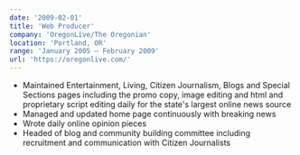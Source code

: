```yaml
---
date: '2009-02-01'
title: 'Web Producer'
company: 'OregonLive/The Oregonian'
location: 'Portland, OR'
range: 'January 2005 – February 2009'
url: 'https://oregonlive.com/'
---
```


- Maintained Entertainment, Living, Citizen Journalism, Blogs and Special Sections pages including the promo copy, image editing and html and proprietary script editing daily for the state's largest online news source
- Managed and updated home page continuously with breaking news
- Wrote daily online opinion pieces
- Headed of blog and community building committee including recruitment and communication with Citizen Journalists
